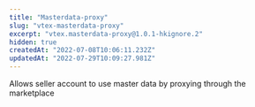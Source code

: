 ```yaml
---
title: "Masterdata-proxy"
slug: "vtex-masterdata-proxy"
excerpt: "vtex.masterdata-proxy@1.0.1-hkignore.2"
hidden: true
createdAt: "2022-07-08T10:06:11.232Z"
updatedAt: "2022-07-29T10:09:27.981Z"
---
```

Allows seller account to use master data by proxying through the marketplace